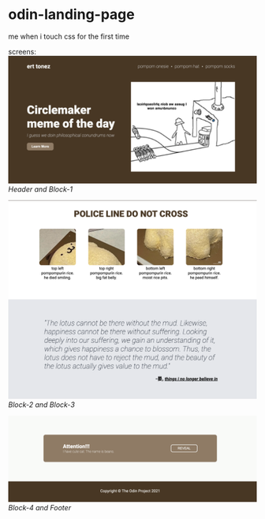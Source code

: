 # odin-landing-page

me when i touch css for the first time

screens:
![header and block-1](img/header-and-block-1.png)
_Header and Block-1_

![block-2 and block-3](img/block-2-and-3.png)
_Block-2 and Block-3_

![block-4 and footer](img/block-4-and-footer.png)
_Block-4 and Footer_